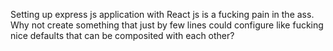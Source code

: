 Setting up express js application with React js is a fucking pain in the ass.
Why not create something that just by few lines could configure like fucking nice defaults that can be composited with each other?